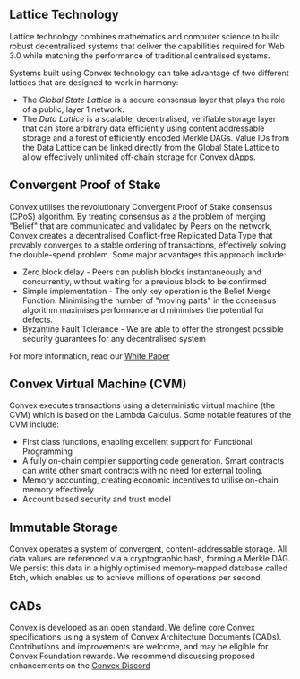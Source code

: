 ## Lattice Technology

Lattice technology combines mathematics and computer science to build robust decentralised systems that deliver the capabilities required for Web 3.0 while matching the performance of traditional centralised systems.

Systems built using Convex technology can take advantage of two different lattices that are designed to work in harmony:

- The *Global State Lattice* is a secure consensus layer that plays the role of a public, layer 1 network.
- The *Data Lattice* is a scalable, decentralised, verifiable storage layer that can store arbitrary data efficiently using content addressable storage and a forest of efficiently encoded Merkle DAGs. Value IDs from the Data Lattice can be linked directly from the Global State Lattice to allow effectively unlimited off-chain storage for Convex dApps.

## Convergent Proof of Stake

Convex utilises the revolutionary Convergent Proof of Stake consensus (CPoS) algorithm. By treating consensus as a the problem of merging "Belief" that are communicated and validated by Peers on the network, Convex creates a decentralised Conflict-free Replicated Data Type that provably converges to a stable ordering of transactions, effectively solving the double-spend problem. Some major advantages this approach include:
- Zero block delay - Peers can publish blocks instantaneously and concurrently, without waiting for a previous block to be confirmed
- Simple implementation - The only key operation is the Belief Merge Function. Minimising the number of "moving parts" in the consensus algorithm maximises performance and minimises the potential for defects.
- Byzantine Fault Tolerance - We are able to offer the strongest possible security guarantees for any decentralised system

For more information, read our [White Paper](https://raw.githubusercontent.com/Convex-Dev/design/main/papers/convex-whitepaper.pdf)

## Convex Virtual Machine (CVM)

Convex executes transactions using a deterministic virtual machine (the CVM) which is based on the Lambda Calculus. Some notable features of the CVM include:
- First class functions, enabling excellent support for Functional Programming
- A fully on-chain compiler supporting code generation. Smart contracts can write other smart contracts with no need for external tooling.
- Memory accounting, creating economic incentives to utilise on-chain memory effectively
- Account based security and trust model

## Immutable Storage

Convex operates a system of convergent, content-addressable storage. All data values are referenced via a cryptographic hash, forming a Merkle DAG. We persist this data in a highly optimised memory-mapped database called Etch, which enables us to achieve millions of operations per second.

## CADs

Convex is developed as an open standard. We define core Convex specifications using a system of Convex Architecture Documents (CADs). Contributions and improvements are welcome, and may be eligible for Convex Foundation rewards. We recommend discussing proposed enhancements on the [Convex Discord](https://discord.com/invite/fsnCxEM)
